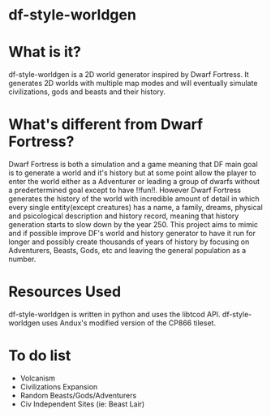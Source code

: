 # df-style-worldgen

# What is it?

df-style-worldgen is a 2D world generator inspired by Dwarf Fortress. It generates 2D worlds with multiple map modes and will eventually simulate civilizations, gods and beasts and their history.

# What's different from Dwarf Fortress?

Dwarf Fortress is both a simulation and a game meaning that DF main goal is to generate a world and it's history but at some point allow the player to enter the world either as a Adventurer or leading a group of dwarfs without a predertermined goal except to have !!fun!!. However Dwarf Fortress generates the history of the world with incredible amount of detail in which every single entity(except creatures) has a name, a family, dreams, physical and psicological description and history record, meaning that history generation starts to slow down by the year 250. This project aims to mimic and if possible improve DF's world and history generator to have it run for longer and possibly create thousands of years of history by focusing on Adventurers, Beasts, Gods, etc and leaving the general population as a number.

# Resources Used

df-style-worldgen is written in python and uses the libtcod API. df-style-worldgen uses Andux's modified version of the CP866 tileset.

# To do list

- Volcanism 
- Civilizations Expansion
- Random Beasts/Gods/Adventurers
- Civ Independent Sites (ie: Beast Lair)
